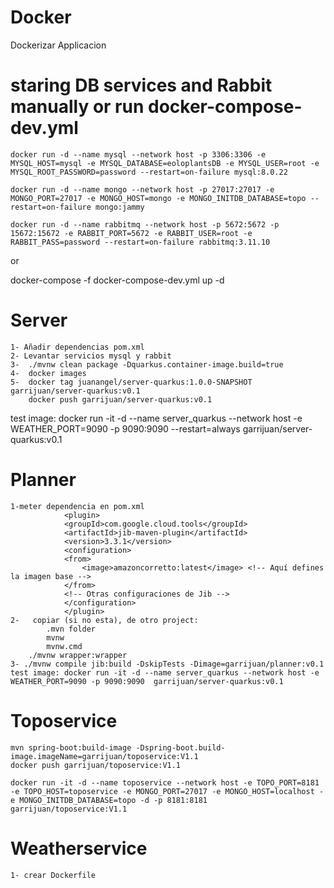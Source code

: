 # Docker
Dockerizar Applicacion


# staring DB services and Rabbit manually or run docker-compose-dev.yml

    docker run -d --name mysql --network host -p 3306:3306 -e MYSQL_HOST=mysql -e MYSQL_DATABASE=eoloplantsDB -e MYSQL_USER=root -e MYSQL_ROOT_PASSWORD=password --restart=on-failure mysql:8.0.22

    docker run -d --name mongo --network host -p 27017:27017 -e MONGO_PORT=27017 -e MONGO_HOST=mongo -e MONGO_INITDB_DATABASE=topo --restart=on-failure mongo:jammy

    docker run -d --name rabbitmq --network host -p 5672:5672 -p 15672:15672 -e RABBIT_PORT=5672 -e RABBIT_USER=root -e RABBIT_PASS=password --restart=on-failure rabbitmq:3.11.10

or 

docker-compose -f docker-compose-dev.yml up -d

# Server 
    1- Añadir dependencias pom.xml
    2- Levantar servicios mysql y rabbit
    3-  ./mvnw clean package -Dquarkus.container-image.build=true
    4-  docker images
    5-  docker tag juanangel/server-quarkus:1.0.0-SNAPSHOT garrijuan/server-quarkus:v0.1
        docker push garrijuan/server-quarkus:v0.1

test image: docker run -it -d --name server_quarkus --network host -e WEATHER_PORT=9090 -p 9090:9090 --restart=always garrijuan/server-quarkus:v0.1


# Planner

    1-meter dependencia en pom.xml
                <plugin>
                <groupId>com.google.cloud.tools</groupId>
                <artifactId>jib-maven-plugin</artifactId>
                <version>3.3.1</version>
                <configuration>
                <from>
                    <image>amazoncorretto:latest</image> <!-- Aquí defines la imagen base -->
                </from>
                <!-- Otras configuraciones de Jib -->
                </configuration>
                </plugin>
    2-   copiar (si no esta), de otro project:
            .mvn folder
            mvnw
            mvnw.cmd
        ./mvnw wrapper:wrapper
    3- ./mvnw compile jib:build -DskipTests -Dimage=garrijuan/planner:v0.1
    test image: docker run -it -d --name server_quarkus --network host -e WEATHER_PORT=9090 -p 9090:9090  garrijuan/server-quarkus:v0.1

# Toposervice
    mvn spring-boot:build-image -Dspring-boot.build-image.imageName=garrijuan/toposervice:V1.1
    docker push garrijuan/toposervice:V1.1

    docker run -it -d --name toposervice --network host -e TOPO_PORT=8181 -e TOPO_HOST=toposervice -e MONGO_PORT=27017 -e MONGO_HOST=localhost -e MONGO_INITDB_DATABASE=topo -d -p 8181:8181 garrijuan/toposervice:V1.1

# Weatherservice
    1- crear Dockerfile

